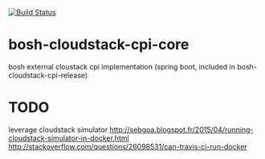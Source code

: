 [![Build Status](https://travis-ci.org/Orange-OpenSource/bosh-cloudstack-cpi-core.png)](https://travis-ci.org/Orange-OpenSource/bosh-cloudstack-cpi-core)

# bosh-cloudstack-cpi-core
bosh external cloustack cpi implementation (spring boot, included in bosh-cloudstack-cpi-release)




# TODO
leverage cloudstack simulator
http://sebgoa.blogspot.fr/2015/04/running-cloudstack-simulator-in-docker.html
http://stackoverflow.com/questions/26098531/can-travis-ci-run-docker